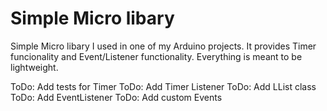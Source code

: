 # Simple Micro libary

Simple Micro libary I used in one of my Arduino projects. It provides Timer funcionality and Event/Listener functionality. Everything is meant to be lightweight.

ToDo: Add tests for Timer
ToDo: Add Timer Listener
ToDo: Add LList class
ToDo: Add EventListener
ToDo: Add custom Events


